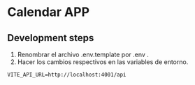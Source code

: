 # Calendar APP

## Development steps

1. Renombrar el archivo .env.template por .env .
2. Hacer los cambios respectivos en las variables de entorno.

```
VITE_API_URL=http://localhost:4001/api
```